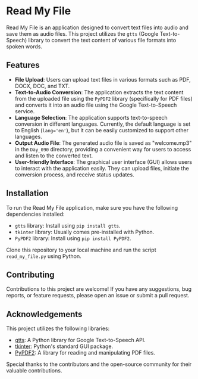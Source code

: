 # Read My File

Read My File is an application designed to convert text files into audio and save them as audio files. This project utilizes the `gtts` (Google Text-to-Speech) library to convert the text content of various file formats into spoken words.

## Features
- **File Upload**: Users can upload text files in various formats such as PDF, DOCX, DOC, and TXT.
- **Text-to-Audio Conversion**: The application extracts the text content from the uploaded file using the `PyPDF2` library (specifically for PDF files) and converts it into an audio file using the Google Text-to-Speech service.
- **Language Selection**: The application supports text-to-speech conversion in different languages. Currently, the default language is set to English (`lang='en'`), but it can be easily customized to support other languages.
- **Output Audio File**: The generated audio file is saved as "welcome.mp3" in the `Day_090` directory, providing a convenient way for users to access and listen to the converted text.
- **User-friendly Interface**: The graphical user interface (GUI) allows users to interact with the application easily. They can upload files, initiate the conversion process, and receive status updates.

## Installation
To run the Read My File application, make sure you have the following dependencies installed:
- `gtts` library: Install using `pip install gtts`.
- `tkinter` library: Usually comes pre-installed with Python.
- `PyPDF2` library: Install using `pip install PyPDF2`.

Clone this repository to your local machine and run the script `read_my_file.py` using Python.

## Contributing
Contributions to this project are welcome! If you have any suggestions, bug reports, or feature requests, please open an issue or submit a pull request.

## Acknowledgements
This project utilizes the following libraries:
- [gtts](https://gtts.readthedocs.io/): A Python library for Google Text-to-Speech API.
- [tkinter](https://docs.python.org/3/library/tkinter.html): Python's standard GUI package.
- [PyPDF2](https://pythonhosted.org/PyPDF2/): A library for reading and manipulating PDF files.

Special thanks to the contributors and the open-source community for their valuable contributions.
